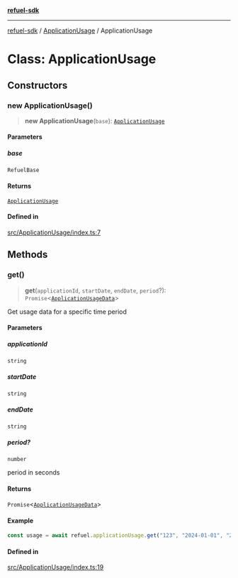 [**refuel-sdk**](../../README.md)

***

[refuel-sdk](../../modules.md) / [ApplicationUsage](../README.md) / ApplicationUsage

# Class: ApplicationUsage

## Constructors

### new ApplicationUsage()

> **new ApplicationUsage**(`base`): [`ApplicationUsage`](ApplicationUsage.md)

#### Parameters

##### base

`RefuelBase`

#### Returns

[`ApplicationUsage`](ApplicationUsage.md)

#### Defined in

[src/ApplicationUsage/index.ts:7](https://github.com/refuel-ai/refuel-sdk/blob/d0bf0a37e69cf6e99e0c214ac03b050c5c5d48a2/src/ApplicationUsage/index.ts#L7)

## Methods

### get()

> **get**(`applicationId`, `startDate`, `endDate`, `period`?): `Promise`\<[`ApplicationUsageData`](../../types/type-aliases/ApplicationUsageData.md)\>

Get usage data for a specific time period

#### Parameters

##### applicationId

`string`

##### startDate

`string`

##### endDate

`string`

##### period?

`number`

period in seconds

#### Returns

`Promise`\<[`ApplicationUsageData`](../../types/type-aliases/ApplicationUsageData.md)\>

#### Example

```ts
const usage = await refuel.applicationUsage.get("123", "2024-01-01", "2024-01-31");
```

#### Defined in

[src/ApplicationUsage/index.ts:19](https://github.com/refuel-ai/refuel-sdk/blob/d0bf0a37e69cf6e99e0c214ac03b050c5c5d48a2/src/ApplicationUsage/index.ts#L19)
